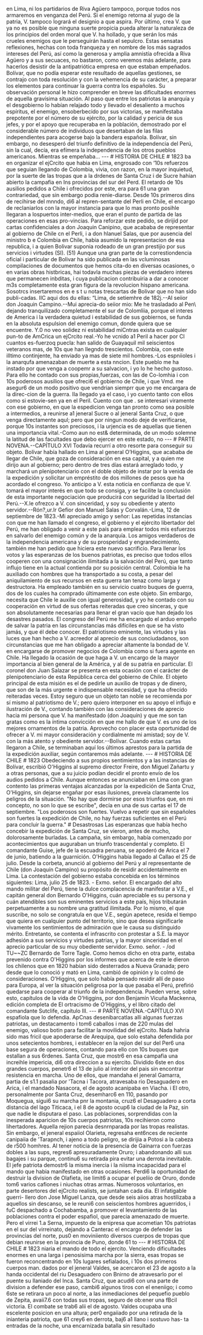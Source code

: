 en Lima, ni los partidarios de Riva Agüero tampoco, porque todos nos armaremos en venganza del Perú. Si el enemigo retorna al yugo de la patria, V. tampoco logrará el designio a que aspira. Por último, crea V. que ya no es posible que ninguna suerte propicia pueda alterar la naturaleza de los principios del orden moral que V. ha hollado, y que serán los más crueles enemigos que le perseguirán hasta el sepulcro. Estas sensatas reflexiones, hechas con toda franqueza y en nombre de los más sagrados intereses del Perú, así como la generosa y amplia amnistía ofrecida a Riva Agüero y a sus secuaces, no bastaron, como veremos más adelante, para hacerlos desistir de la antipatriótica empresa en que estaban empeñados. Bolívar, que no podía esperar este resultado de aquellas gestiones, se contrajo con toda resolución y con la vehemencia de su carácter, a preparar los elementos para continuar la guerra contra los españoles. Su observación personal le hizo comprender en breve las dificultades enormes de aquella gravísima situación. Al paso que entre los patriotas la anarquía y el desgobierno lo habían relajado todo y llevado el desaliento a muchos espíritus, el enemigo, ensoberbecido por sus victorias, se manifestaba prepotente por el número de su ejército, por la calidad y pericia de sus jefes, y por el apoyo que recuperaba en la población, demostrado por el considerable número de individuos que desertaban de las filas independientes para acogerse bajo la bandera española. Bolívar, sin embargo, no desesperó del triunfo definitivo de la independencia del Perú, sin la cual, decía, era efímera la independencia de los otros pueblos americanos. Mientras se empeñaba... --- # HISTORIA DE CHILE # 1823 ba en organizar el ejCrcito que habia en Lima, engrosado con ‘10s refuerzos que seguian llegando de Colombia, vivia, con razon, en la mayor inquietud, por la suerte de las tropas que a la drdenes de Santa Cruz i de Sucre hahian abierto la campafia en Ins provincias del sur del Perd. El retardo de 10s ausilios pedidos a Chile i ofrecidos por este, era para 61 una gran contrariedad, que sin embargo podia renie-diarse. Desde 10s primeros dins de recihirse del mnndo, di6 al repren-sentante del Perli en Chile, el encargo de reclaniarlos con la mayor instancia para que lo mas pronto posihle Ilegaran a lospuertos inter-medios, que eran el punto de partida de las operaciones en esas pro-vincias. Para reforzar este pedido, se dirijid por cartas confidenciales a don Joaquin Canipino, que acababa de representar al gobierno de Chile cn el Perli, i a don hlanuel Salas, que por ausencia del ministro b e Colombia en Chile, habia asumido la representacion de esa republica, i a quien Bolivar suponia rodeado de un gran prestijio por sus servicios i virtudes (SI). (51) Aunque una gran parte de la correstiondencia oficial i particular de Bolivar ha sido publicada en las vcluminosas compilaciones de documentos que hemos cita-do en diversas ocasiones, o en varias obras histbricas, hai todavla muchas piezas de verdadero interes que permanecen inbditas, i cuya publicacion contribuiria a dar a conocer m3s completamente esta gran figura de la revolucion hispano americana. Sosotrcs insertaremos en e s t u notas trescartas de Bolivar que no han sido publi-cadas. IIC aqui dos du ellas: “Lima, de setiemhre de 182j.--AI seiior don Joaquin Campino.--Mui aprecia-do seiior mio: Me he trasladado al Pen\ dejando tranquilizado completamente el sur de Colomliia, porque el interes de America i la verdadera quietud i estabilidad de sus gobiernos, se funda en la absoluta espulsion del enemigo comun, donde quiera que se encuentre. Y.0 no veo solidez ni estabilidad miCntras exista en cualquier pun-to de AmCrica un ejCrcito real.-Yo he vcnido a1 Peril a hacer por CI cuantos es-fuerzoq puecla: han salido de Guayaquil mil seiscientos veteranos mas, de 10s que han llegndo trescientos. Colombia, con este illtimo continjente, ha enviado ya mas de siete mil hombres.-Los espniioles i la anarqufa amenazaban de muerte a esta nncion. Este pueblo me ha instado por que venga a coopemr a su salvacion, i yo lo he hecho gustoso. Para ello he contado con sus propias,fuerzas, con las de Co-lomhia i con 10s poderosos ausilios que ofreci6 el gobierno de Chile, i que Vmd. me asegur6 de un modo positivo que vendrian siemprr que yo me encargara de la direc-cion de la guerra. IIa Ilegado ya el caso, i yo cuento tanto con ellos como si estovie-sen ya en el Peril. Cuento con que . se interesari viramente con ese gobierno, en que la espedicion venga tan pronto como sea posible a intermedios, a reunirse a1 jeneral Sucre o al jeneral Santa Cruz, o que venga directamente aqul; pero que por ningun modo deje de verificarse, porque 10s instantes son preciosos, i la urjencia es de aquellas que tienen una importancia vital.-Como aun no est&#x26; determinada, de un modo solemne la latitud de las facultades que debo ejercer en este estado, no --- # PARTE NOVENA.--CAPÍTULO XVl Todavía recurrí a otro resorte para conseguir su objeto. Bolívar había hallado en Lima al general O’Higgins, que acababa de llegar de Chile, que goza de consideración en esa capital, y a quien me dirijo aun al gobierno; pero dentro de tres días estará arreglado todo, y marchará un plenipotenciario con el doble objeto de instar por la venida de la expedición y solicitar un empréstito de dos millones de pesos que ha acordado el congreso. Yo anticipo a V. esta noticia en confianza de que V. tomará el mayor interés en que todo se consiga, y se facilite la conclusión de esta importante negociación que producirá con seguridad la libertad del Perú.--X.le ofrezco a V. con sinceridad, y soy su obediente y atento servidor.--Rón?,ur.Ir Gefior don Manuel Salas y Corvalán.-Lima, 12 de septiembre de 1823.-Mi apreciado amigo y señor: Las repetidas instancias con que me han llamado el congreso, el gobierno y el ejército libertador del Perú, me han obligado a venir a este país para emplear todos mis esfuerzos en salvarlo del enemigo común y de la anarquía. Los amigos verdaderos de la independencia americana y de su prosperidad y engrandecimiento, también me han pedido que hiciera este nuevo sacrificio. Para llenar los votos y las esperanzas de los buenos patriotas, es preciso que todos ellos cooperen con una consignación ilimitada a la salvación del Perú, que tanto influjo tiene en la actual contienda por su posición central. Colombia le ha auxiliado con hombres que ha transportado a su costa, a pesar del aniquilamiento de sus recursos en esta guerra tan tenaz como larga y destructora. Ha empleado también en su servicio cuatro buques de guerra, dos de los cuales ha comprado últimamente con este objeto. Sin embargo, necesita que Chile le auxilie con igual generosidad, y yo he contado con su cooperación en virtud de sus ofertas reiteradas que creo sinceras, y que son absolutamente necesarias para llenar el gran vacío que han dejado los desastres pasados. El congreso del Perú me ha encargado el arduo empeño de salvar la patria en las circunstancias más difíciles en que se ha visto jamás, y que él debe conocer. El patriotismo eminente, las virtudes y las luces que han hecho a V. acreedor al aprecio de sus conciudadanos, son circunstancias que me han obligado a apreciar altamente la bondad de V. en encargarse de promover negocios de Colombia como si fuera agente en Chile. Ha llegado la ocasión de que haga a V. un encargo de la mayor importancia al bien general de la América, y al de su patria en particular. El coronel don Juan Salazar se presenta en esta ocasión con el carácter de plenipotenciario de esta República cerca del gobierno de Chile. El objeto principal de esta misión es el de pedirle un auxilio de tropas y de dinero, que son de la más urgente e indispensable necesidad, y que ha ofrecido reiteradas veces. Estoy seguro que un objeto tan noble se recomienda por sí mismo al patriotismo de V.; pero quiero interponer en su apoyo el influjo e ilustración de V., contando también con las consideraciones de aprecio hacia mi persona que V. ha manifestado (don Joaquín) y que me son tan gratas como es la íntima convicción en que me hallo de que V. es uno de los mejores ornamentos de la patria. Aprovecho con placer esta oportunidad de ofrecer a V. mi mayor consideración y cordialmente mi amistad; soy de V. con la más atento y obediente servidor.--Bolívar. Cuando estas cartas llegaron a Chile, se terminaban aquí los últimos aprestos para la partida de la expedición auxiliar, según contaremos más adelante. --- # HISTORIA DE CHILE # 1823 Obedeciendo a sus propios sentimientos y a las instancias de Bolívar, escribió O'Higgins al supremo director Freire, don Miguel Zañartu y a otras personas, que a su juicio podían decidir el pronto envío de los audios pedidos a Chile. Aunque entonces se anunciaban en Lima con gran contento las primeras ventajas alcanzadas por la expedición de Santa Cruz, O'Higgins, sin dejarse engañar por esas ilusiones, preveía claramente los peligros de la situación. "No hay que dormirse por esos triunfos que, en mi concepto, no son lo que se escribe", decía en una de sus cartas el 17 de septiembre. "Los poderosos son fuertes. Vuelvo a repetir que sin españoles son fuertes la expedición de Chile, no hay fuerzas suficientes en el Perú para concluir la guerra." # Desastrosas Las esperanzas que había hecho concebir la expedición de Santa Cruz, se vieron, antes de mucho, dolorosamente burladas. La campaña, sin embargo, había comenzado por acontecimientos que auguraban un triunfo trascendental y completo. El comandante Guise, jefe de la escuadra peruana, se apoderó de Arica el 7 de junio, batiendo a la guarnición. O'Higgins había llegado al Callao el 25 de julio. Desde la corbeta, anunció al gobierno del Perú y al representante de Chile (don Joaquín Campino) su propósito de residir accidentalmente en Lima. La contestación del gobierno estaba concebida en los términos siguientes: Lima, julio 25 de 1823. - Exmo. señor. El encargado del alto mando militar del Perú, tiene la dulce complacencia de manifestar a V.E., el capitán general don Bernardo O'Higgins, cuán apreciable es su persona y cuán atendibles son sus eminentes servicios a este país, hijos tributarán perpetuamente a su nombre una gratitud ilimitada. Por lo mismo, el que suscribe, no solo se congratula en que V.E., según apetece, resida el tiempo que quiera en cualquier punto del territorio, sino que desea significarle vivamente los sentimientos de admiración que le causa su distinguido mérito. Entretanto, se contenta el infrascrito con protestar a S.E. la mayor adhesión a sus servicios y virtudes patrias, y la mayor sinceridad en el aprecio particular de su muy obediente servidor. Exmo. señor. - /od TU~~ZC Bernardo de Torre Tagle. Como hemos dicho en otra parte, estaba prevenido contra O'Higgins por los informes que acerca de este le dieron los chilenos que en 1820 habían sido desterrados a Nueva Granada; pero desde que lo conoció y mató en Lima, cambió de opinión y lo colmó de consideraciones. O'Higgins, que solo había pensado residir allí de paso para Europa, al ver la situación peligrosa por la que pasaba el Perú, prefirió quedarse para cooperar al triunfo de la independencia. Pueden verse, sobre esto, capítulos de la vida de O'Higgins, por don Benjamín Vicuña Mackenna, edición completa de El ortracismo de O'Higgins, y el libro citado del comandante Sutclife, capítulo III. --- # PARTE NOVENA.-CAPÍTULO XVI espafiola que lo defendia. ApCnas desenibarcatlas alli algunas fuerzas patriotas, un destacamento i tom6 caballos i mas de 220 mulas del enemigo, valioso botin para facilitar la movilidad del ejCrcito. Nada hahria sido mas fricil que apoderarse de Arequipa, que solo estaha defendida por unos setecientos hombres, i establecer en la rejion del sur del Per6 una base segura de operaciones, contando para ello con 10s buques que estallan a sus 6rdenes. Santa Cruz, que mostr6 en esa campafia una increihle impericia, di6 otra direccion a su ejercito. Dividido 6ste en dos grandes cuerpos, penetr6 el 13 de julio al interior del pais sin encontrar resistencia en marcha. Uno de ellos, que mandaha el jeneral Gamarra, partia de s1.1 pasalia por 'Tacna i Tacora, atravesaba rio Desaguadero en Arica, i el mandado Nasacora, el de agosto acanipaba en Viacha. i El otro, personalmente por Santa Cruz, desemharc6 en 110, pasando por Moquegua, sigui6 su marcha pnr la montania, cruz6 el Desaguadero a corta distancia del lago Titicaca, i el 8 de agosto ocup6 la ciudad de la Paz, sin que nadie le disputara el paso. Las poblaciones, sorprendidas con la inesperada aparicion de 10s cuerpos patriotas, 10s recihieron como lihertadores. Aquella rejion parecia desnrnparada por las tropas realistas. Sin embargo, el jeneral espaiiol Olarieta, regresaha ent6nces de reciente canipaiia de 'Tarapnch, i ajeno a todo peligro, se dirijia a Potosi a la cabeza de r500 homhres. AI tener noticia de la presencia de Gainarra con fuerzas dobles a las sups, regres6 apresuradamente Oruro; i abandonando alli sus bagajes i su parque, continu6 su retirada pira evitar una derrota inevitable. El jefe patriota demostr6 la misma inercia i la niisma incapacidad para el mando que habia manifestado en otras ocasiones. Perdi6 la oportunidad de destruir la division de Olafieta, ise limit6 a ocupar el pueliio de Oruro, donde tom6 varios cafiones i niuchas otras armas. Numerosos voluntarios, en parte desertores del ejCrcito realists, se juntahan cada dia. El infatigable guerri- llero don Jose Miguel Lanza, que desde seis aiios atras hostilizaba a aquellos sin descanso, se le reuni6 con seiscientos hombres aguerridos, i fuC despachado a Cochabamba, a promover el levantamiento de las poblaciones contra el poder espafiol, que parecia amenazado de muerte. Pero el virrei 1.a Serna, impuesto de la enipresa que acometian 10s patriotas en el sur del virreinato, dejando a Canterac el encargo de defender las provincias del norte, pus0 en moviniiento diversos cuerpos de tropas que debian reunirse en la provincia de Puno, donde 61 to --- # HISTORIA DE CHILE # 1823 niaria el mando de todo el ejercito. Venciendo dificultades enormes en una larga i penosisima marcha por la sierra, esas tropas se fueron reconcentrando en 10s lugares sefialados, i 10s dos primeros cuerpos man. dados por el jeneral Valdes, se acercaron el 23 de agosto a la handa occidental del riu Desaguadero con Bnirno de atravesarlo por el puente su llaniado del Inca. Santa Cruz, que acudi6 con una parte de division a defender ese paso, cambi6 algunos tiros con el eneniigo; i como 6ste se retirara un poco al norte, a las inmediaciones del pequefio pueblo de Zepita, avaii7.6 con todas sus tropas, seguro de ob:ener una fBcil victoria. El combate se trab6 alii el de agosto. Valdes ocupaba una escelente posicion en una altura; per0 engaiiado por una retirada de la inianteria patriota, que 61 crey6 en derrota, baj6 a1 llano i sostuvo has- ta entradas de la noche, una encarnizada batalla sin resultado